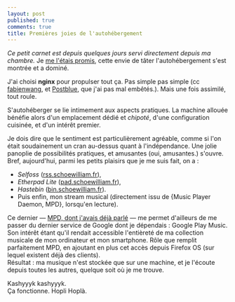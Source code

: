 ```yaml
---
layout: post
published: true
comments: true
title: Premières joies de l'autohébergement
---
```

*Ce petit carnet est depuis quelques jours servi directement depuis ma chambre.* Je [me l'étais promis](/2013/05/29/petites-nouvelles-statusnet-boot2gecko.html#nouveau_matriel), cette envie de tâter l'autohébergement s'est montrée et a dominé.

J'ai choisi **nginx** pour propulser tout ça. Pas simple pas simple (cc [fabienwang](http://fabienwang.fr), et [Postblue](http://postblue.info), que j'ai pas mal embêtés.). Mais une fois assimilé, tout roule.

S'autohéberger se lie intimement aux aspects pratiques. La machine allouée bénéfie alors d'un emplacement dédié et *chipoté*, d'une configuration cuisinée, et d'un intérêt premier.

Je dois dire que le sentiment est particulièrement agréable, comme si l'on était soudainement un cran au-dessus quant à l'indépendance. Une jolie panoplie de possibilités pratiques, et amusantes (oui, amusantes.) s'ouvre.  
Bref, aujourd'hui, parmi les petits plaisirs que je me suis fait, on a :
* *Selfoss* ([rss.schoewilliam.fr](http://rss.schoewilliam.fr/)),
* *Etherpad Lite* ([pad.schoewilliam.fr](http://pad.schoewilliam.fr)),
* *Hastebin* ([bin.schoewilliam.fr](http://bin.schoewilliam.fr/)).
* Puis enfin, mon stream musical (directement issu de {Music Player Daemon, MPD}, lorsqu'en lecture).

Ce dernier — [MPD, dont j'avais déjà parlé](http://localhost:4000/2013/03/30/mpd-mon-copain-pour-la-musique.html) — me permet d'ailleurs de me passer du dernier service de Google dont je dépendais : Google Play Music. Son intérêt étant qu'il rendait accessible l'entièreté de ma collection musicale de mon ordinateur et mon smartphone. Rôle que remplit parfaitement MPD, en ajoutant en plus cet accès depuis Firefox OS (sur lequel existent déjà des clients).  
Résultat : ma musique n'est stockée que sur une machine, et je l'écoute depuis toutes les autres, quelque soit où je me trouve.

Kashyyyk kashyyyk.  
Ça fonctionne. Hopli Hoplà.
